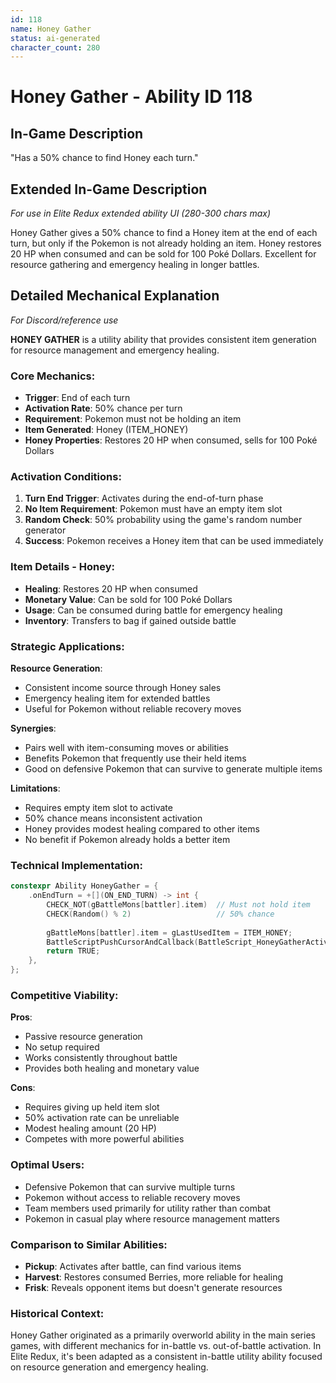 ```yaml
---
id: 118
name: Honey Gather
status: ai-generated
character_count: 280
---
```


# Honey Gather - Ability ID 118

## In-Game Description
"Has a 50% chance to find Honey each turn."

## Extended In-Game Description
*For use in Elite Redux extended ability UI (280-300 chars max)*

Honey Gather gives a 50% chance to find a Honey item at the end of each turn, but only if the Pokemon is not already holding an item. Honey restores 20 HP when consumed and can be sold for 100 Poké Dollars. Excellent for resource gathering and emergency healing in longer battles.

## Detailed Mechanical Explanation
*For Discord/reference use*

**HONEY GATHER** is a utility ability that provides consistent item generation for resource management and emergency healing.

### Core Mechanics:
- **Trigger**: End of each turn
- **Activation Rate**: 50% chance per turn
- **Requirement**: Pokemon must not be holding an item
- **Item Generated**: Honey (ITEM_HONEY)
- **Honey Properties**: Restores 20 HP when consumed, sells for 100 Poké Dollars

### Activation Conditions:
1. **Turn End Trigger**: Activates during the end-of-turn phase
2. **No Item Requirement**: Pokemon must have an empty item slot
3. **Random Check**: 50% probability using the game's random number generator
4. **Success**: Pokemon receives a Honey item that can be used immediately

### Item Details - Honey:
- **Healing**: Restores 20 HP when consumed
- **Monetary Value**: Can be sold for 100 Poké Dollars
- **Usage**: Can be consumed during battle for emergency healing
- **Inventory**: Transfers to bag if gained outside battle

### Strategic Applications:
**Resource Generation**:
- Consistent income source through Honey sales
- Emergency healing item for extended battles
- Useful for Pokemon without reliable recovery moves

**Synergies**:
- Pairs well with item-consuming moves or abilities
- Benefits Pokemon that frequently use their held items
- Good on defensive Pokemon that can survive to generate multiple items

**Limitations**:
- Requires empty item slot to activate
- 50% chance means inconsistent activation
- Honey provides modest healing compared to other items
- No benefit if Pokemon already holds a better item

### Technical Implementation:
```c
constexpr Ability HoneyGather = {
    .onEndTurn = +[](ON_END_TURN) -> int {
        CHECK_NOT(gBattleMons[battler].item)  // Must not hold item
        CHECK(Random() % 2)                   // 50% chance
        
        gBattleMons[battler].item = gLastUsedItem = ITEM_HONEY;
        BattleScriptPushCursorAndCallback(BattleScript_HoneyGatherActivates);
        return TRUE;
    },
};
```

### Competitive Viability:
**Pros**:
- Passive resource generation
- No setup required
- Works consistently throughout battle
- Provides both healing and monetary value

**Cons**:
- Requires giving up held item slot
- 50% activation rate can be unreliable
- Modest healing amount (20 HP)
- Competes with more powerful abilities

### Optimal Users:
- Defensive Pokemon that can survive multiple turns
- Pokemon without access to reliable recovery moves
- Team members used primarily for utility rather than combat
- Pokemon in casual play where resource management matters

### Comparison to Similar Abilities:
- **Pickup**: Activates after battle, can find various items
- **Harvest**: Restores consumed Berries, more reliable for healing
- **Frisk**: Reveals opponent items but doesn't generate resources

### Historical Context:
Honey Gather originated as a primarily overworld ability in the main series games, with different mechanics for in-battle vs. out-of-battle activation. In Elite Redux, it's been adapted as a consistent in-battle utility ability focused on resource generation and emergency healing.